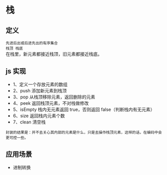 # 栈

## 定义

`先进后出或后进先出的有序集合`  
`栈顶 栈底`  
在栈里，新元素都接近栈顶，旧元素都接近栈底。

## js 实现

- 1、定义一个存放元素的数组
- 2、push 添加新元素到栈顶
- 3、pop 从栈顶移除元素，返回删除的元素
- 4、peek 返回栈顶元素，不对栈做修改
- 5、isEmpty 栈内无元素返回 true，否则返回 false（判断栈内有无元素）
- 6、size 返回栈内元素个数
- 7、clean 清空栈

`封装的结果是：并不去关心其内部的元素是什么，只是去操作栈顶元素，这样的话，在编码中会更可控一些。`

## 应用场景

- 进制转换
